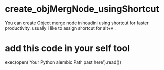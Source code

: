# create_objMergNode_usingShortcut
You can create Object merge node in houdini using shortcut for faster productivity. usually i like to assign shortcut  for alt+v .
# add this code in your self tool
exec(open('Your Python alembic Path past here').read())
